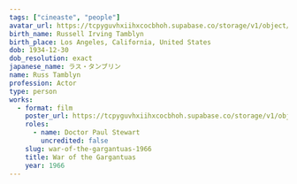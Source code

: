 ```yaml
---
tags: ["cineaste", "people"]
avatar_url: https://tcpyguvhxiihxcocbhoh.supabase.co/storage/v1/object/public/godzilla-cineaste-public/content/people/tamblyn-russ/tamblyn-russ.jpg?t=2024-04-02T00%3A11%3A07.214Z
birth_name: Russell Irving Tamblyn
birth_place: Los Angeles, California, United States
dob: 1934-12-30
dob_resolution: exact
japanese_name: ラス・タンブリン
name: Russ Tamblyn
profession: Actor
type: person
works:
  - format: film
    poster_url: https://tcpyguvhxiihxcocbhoh.supabase.co/storage/v1/object/public/godzilla-cineaste-public/content/films/war-of-the-gargantuas-1966/posters/war-of-the-gargantuas-1966.jpg
    roles:
      - name: Doctor Paul Stewart
        uncredited: false
    slug: war-of-the-gargantuas-1966
    title: War of the Gargantuas
    year: 1966
---
```

